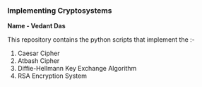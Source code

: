 ### Implementing Cryptosystems

**Name - Vedant Das**

This repository contains the python scripts that implement the :-

1. Caesar Cipher
1. Atbash Cipher
1. Diffie-Hellmann Key Exchange Algorithm
1. RSA Encryption System

